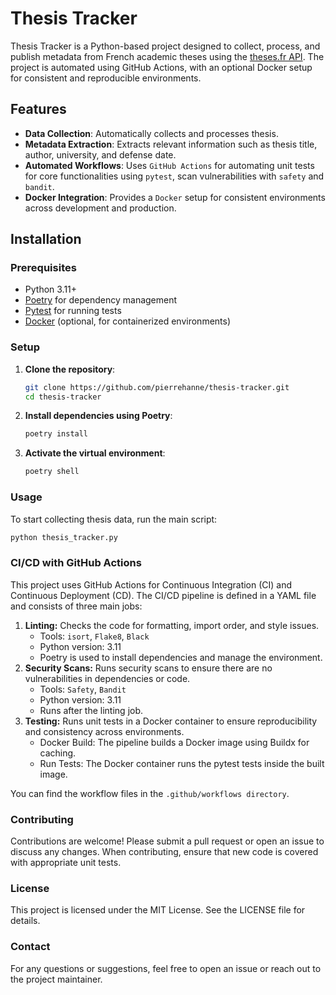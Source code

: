 # Thesis Tracker

Thesis Tracker is a Python-based project designed to collect, process, and publish metadata from French academic theses using the [theses.fr API](https://www.theses.fr). 
The project is automated using GitHub Actions, with an optional Docker setup for consistent and reproducible environments.

## Features

- **Data Collection**: Automatically collects and processes thesis.
- **Metadata Extraction**: Extracts relevant information such as thesis title, author, university, and defense date.
- **Automated Workflows**: Uses ```GitHub Actions``` for automating unit tests for core functionalities using ```pytest```, scan vulnerabilities with ```safety``` and ```bandit```.
- **Docker Integration**: Provides a ```Docker``` setup for consistent environments across development and production.

## Installation

### Prerequisites

- Python 3.11+
- [Poetry](https://python-poetry.org/) for dependency management
- [Pytest](https://docs.pytest.org/en/stable/) for running tests
- [Docker](https://docs.docker.com/get-started/) (optional, for containerized environments)

### Setup

1. **Clone the repository**:

    ```bash
    git clone https://github.com/pierrehanne/thesis-tracker.git
    cd thesis-tracker
    ```

2. **Install dependencies using Poetry**:

    ```bash
    poetry install
    ```

3. **Activate the virtual environment**:

    ```bash
    poetry shell
    ```

### Usage

To start collecting thesis data, run the main script:

```bash
python thesis_tracker.py
```

### CI/CD with GitHub Actions

This project uses GitHub Actions for Continuous Integration (CI) and Continuous Deployment (CD). 
The CI/CD pipeline is defined in a YAML file and consists of three main jobs:

1. **Linting:** Checks the code for formatting, import order, and style issues.
   - Tools: ```isort```, ```Flake8```, ```Black```
   - Python version: 3.11
   - Poetry is used to install dependencies and manage the environment.
2. **Security Scans:** Runs security scans to ensure there are no vulnerabilities in dependencies or code.
   - Tools: ```Safety```, ```Bandit```
   - Python version: 3.11
   - Runs after the linting job.
3. **Testing:** Runs unit tests in a Docker container to ensure reproducibility and consistency across environments.
   - Docker Build: The pipeline builds a Docker image using Buildx for caching.
   - Run Tests: The Docker container runs the pytest tests inside the built image.

You can find the workflow files in the ```.github/workflows directory```.

### Contributing

Contributions are welcome! Please submit a pull request or open an issue to discuss any changes. 
When contributing, ensure that new code is covered with appropriate unit tests.

### License

This project is licensed under the MIT License. See the LICENSE file for details.

### Contact

For any questions or suggestions, feel free to open an issue or reach out to the project maintainer.